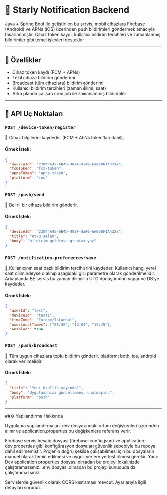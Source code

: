 # 📣 Starly Notification Backend

Java + Spring Boot ile geliştirilen bu servis, mobil cihazlara Firebase (Android) ve APNs (iOS) üzerinden push bildirimleri göndermek amacıyla tasarlanmıştır. Cihaz token kaydı, kullanıcı bildirim tercihleri ve zamanlanmış bildirimler gibi temel işlevleri destekler.

---

## 🚀 Özellikler

- Cihaz token kaydı (FCM + APNs)
- Tekil cihaza bildirim gönderimi
- Broadcast (tüm cihazlara) bildirim gönderimi
- Kullanıcı bildirim tercihleri (zaman dilimi, saat)
- Arka planda çalışan cron job ile zamanlanmış bildirimler

---

## 🧱 API Uç Noktaları

### `POST /device-token/register`

📌 Cihaz bilgilerini kaydeder (FCM + APNs token'ları dahil).

#### Örnek İstek:
```json
{
  "deviceId": "23044A45-6B4D-40EF-8AA0-6AE68F1A4328",
  "fcmToken": "fcm-token",
  "apnsToken": "apns-token",
  "platform": "ios"
}
```

### `POST /push/send`
📌 Belirli bir cihaza bildirim gönderir.

#### Örnek İstek:
```json
{
  "deviceId": "23044A45-6B4D-40EF-8AA0-6AE68F1A4328",
  "title": "utku selam",
  "body": "bildirim geldiyse gruptan yaz"
}
```
### `POST /notification-preferences/save`
📌 Kullanıcının saat bazlı bildirim tercihlerini kaydeder. Kullanıcı hangi yerel saat dilimindeyse o alınıp aşağıdaki gibi parametre olarak gönderilmelidir. Arkaplanda BE servis bu zaman diliminin UTC dönüşümünü yapar ve DB ye kaydeder.

#### Örnek İstek:
```json
{
  "userId": "test",
  "deviceId": "test1",
  "timeZone": "Europe/Istanbul",
  "userLocalTimes": ["08:30", "12:00", "19:45"],
  "enabled": true
}
```
### `POST /push/broadcast`
📌 Tüm uygun cihazlara toplu bildirim gönderir. platform: both, ios, android olarak verilmelidir.

#### Örnek İstek:
```json
{
  "title": "Yeni özellik yayında!",
  "body": "Uygulamanızı güncellemeyi unutmayın.",
  "platform": "both"
}
```

---

##⚙️ Yapılandırma Hakkında

Uygulama yapılandırmaları .env dosyasındaki ortam değişkenleri üzerinden alınır ve application.properties bu değişkenlere referans verir.

Firebase servis hesabı dosyası (firebase-config.json) ve application-dev.properties gibi konfigürasyon dosyaları güvenlik sebebiyle bu repoya dahil edilmemiştir. Projenin doğru şekilde çalışabilmesi için bu dosyaların manuel olarak temin edilmesi ve uygun yerlere yerleştirilmesi gerekir. 
Yani: 
Dev application properties dosyası olmadan bu projeyi lokalinizde çalıştıramazsınız.
.env dosyası olmadan bu projeyi sunucuda da çalıştıramazsınız.

Servislerde güvenlik olarak CORS kısıtlaması mevcut. Ayarlarıyla ilgili detayları sorunuz.

